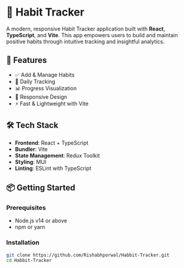 # 🧠 Habit Tracker

A modern, responsive Habit Tracker application built with **React**, **TypeScript**, and **Vite**. This app empowers users to build and maintain positive habits through intuitive tracking and insightful analytics.

## 🚀 Features

- ✅ Add & Manage Habits
- 📅 Daily Tracking
- 📊 Progress Visualization
- 📱 Responsive Design
- ⚡ Fast & Lightweight with Vite

## 🛠️ Tech Stack

- **Frontend**: React + TypeScript
- **Bundler**: Vite
- **State Management**: Redux Toolkit
- **Styling**: MUI
- **Linting**: ESLint with TypeScript

## 📦 Getting Started

### Prerequisites

- Node.js v14 or above
- npm or yarn

### Installation

```bash
git clone https://github.com/Rishabhporwal/Habbit-Tracker.git
cd Habbit-Tracker
```
